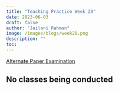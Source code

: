 ```yaml
---
title: "Teaching Practice Week 20"
date: 2023-06-03
draft: false
author: "Jailani Rahman"
image: /images/blogs/week20.png
description: ""
toc:
---
```


<div class="h1"><u>Alternate Paper Examination</u></div>

## No classes being conducted